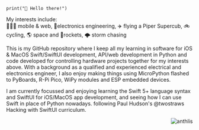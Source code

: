 ```code
print("👋 Hello there!")
```
My interests include: <br>
👨🏼‍💻 mobile & web, 📡electronics engineering, ✈️ flying a Piper Supercub, 🚲 cycling, 🌎 space and 🚀rockets, 🌩 storm chasing

This is my GitHub repository where I keep all my learning in software for iOS & MacOS Swift/SwiftUI development, API/web development in Python and code developed for controlling hardware projects together for my interests above. With a background as a qualified and experienced electrical and electronics engineer, I also enjoy making things using MicroPython flashed to PyBoards, R-Pi Pico, WiPy modules and ESP embedded devices. 

I am currently focussed and enjoying learning the Swift 5+ language syntax and SwiftUI for iOS/MacOS app development, and seeing how I can use Swift in place of Python nowadays. following Paul Hudson's @twostraws Hacking with SwiftUI curriculum. 
<p align="right"> <img src="https://komarev.com/ghpvc/?username=anthlis" alt="anthlis" /> </p>

<a rel="me" href="https://mastodon.nz/@karearea"></a>
